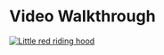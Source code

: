 # Video Walkthrough
[![Little red riding hood](https://i.imgur.com/xibkTIM.png)](https://vimeo.com/938290871 "Risk Deck - Click to Watch!")

